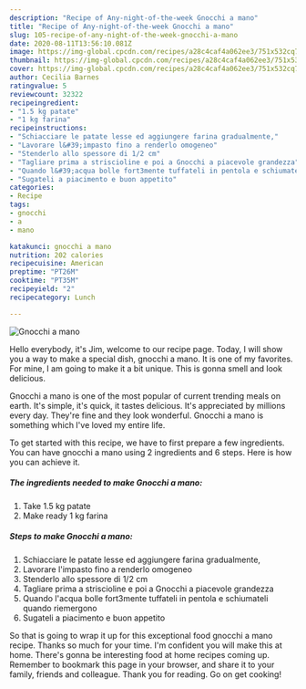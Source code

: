```yaml
---
description: "Recipe of Any-night-of-the-week Gnocchi a mano"
title: "Recipe of Any-night-of-the-week Gnocchi a mano"
slug: 105-recipe-of-any-night-of-the-week-gnocchi-a-mano
date: 2020-08-11T13:56:10.081Z
image: https://img-global.cpcdn.com/recipes/a28c4caf4a062ee3/751x532cq70/gnocchi-a-mano-recipe-main-photo.jpg
thumbnail: https://img-global.cpcdn.com/recipes/a28c4caf4a062ee3/751x532cq70/gnocchi-a-mano-recipe-main-photo.jpg
cover: https://img-global.cpcdn.com/recipes/a28c4caf4a062ee3/751x532cq70/gnocchi-a-mano-recipe-main-photo.jpg
author: Cecilia Barnes
ratingvalue: 5
reviewcount: 32322
recipeingredient:
- "1.5 kg patate"
- "1 kg farina"
recipeinstructions:
- "Schiacciare le patate lesse ed aggiungere farina gradualmente,"
- "Lavorare l&#39;impasto fino a renderlo omogeneo"
- "Stenderlo allo spessore di 1/2 cm"
- "Tagliare prima a striscioline e poi a Gnocchi a piacevole grandezza"
- "Quando l&#39;acqua bolle fort3mente tuffateli in pentola e schiumateli quando riemergono"
- "Sugateli a piacimento e buon appetito"
categories:
- Recipe
tags:
- gnocchi
- a
- mano

katakunci: gnocchi a mano 
nutrition: 202 calories
recipecuisine: American
preptime: "PT26M"
cooktime: "PT35M"
recipeyield: "2"
recipecategory: Lunch

---
```



![Gnocchi a mano](https://img-global.cpcdn.com/recipes/a28c4caf4a062ee3/751x532cq70/gnocchi-a-mano-recipe-main-photo.jpg)

Hello everybody, it's Jim, welcome to our recipe page. Today, I will show you a way to make a special dish, gnocchi a mano. It is one of my favorites. For mine, I am going to make it a bit unique. This is gonna smell and look delicious.

Gnocchi a mano is one of the most popular of current trending meals on earth. It's simple, it's quick, it tastes delicious. It's appreciated by millions every day. They're fine and they look wonderful. Gnocchi a mano is something which I've loved my entire life.




To get started with this recipe, we have to first prepare a few ingredients. You can have gnocchi a mano using 2 ingredients and 6 steps. Here is how you can achieve it.

<!--inarticleads1-->

##### The ingredients needed to make Gnocchi a mano:

1. Take 1.5 kg patate
1. Make ready 1 kg farina




<!--inarticleads2-->

##### Steps to make Gnocchi a mano:

1. Schiacciare le patate lesse ed aggiungere farina gradualmente,
1. Lavorare l&#39;impasto fino a renderlo omogeneo
1. Stenderlo allo spessore di 1/2 cm
1. Tagliare prima a striscioline e poi a Gnocchi a piacevole grandezza
1. Quando l&#39;acqua bolle fort3mente tuffateli in pentola e schiumateli quando riemergono
1. Sugateli a piacimento e buon appetito




So that is going to wrap it up for this exceptional food gnocchi a mano recipe. Thanks so much for your time. I'm confident you will make this at home. There's gonna be interesting food at home recipes coming up. Remember to bookmark this page in your browser, and share it to your family, friends and colleague. Thank you for reading. Go on get cooking!
